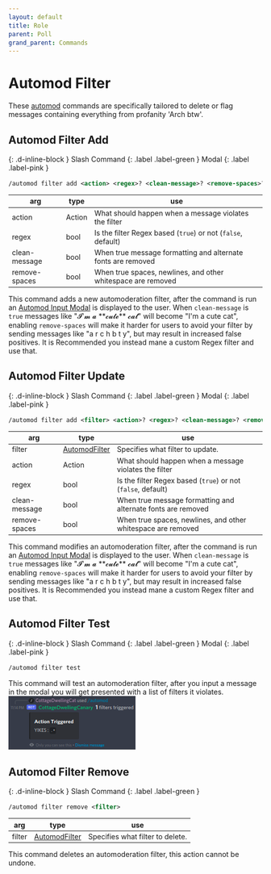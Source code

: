 ```yaml
---
layout: default
title: Role
parent: Poll
grand_parent: Commands
---
```


# Automod Filter
These [automod](Autmod.md) commands are specifically tailored to delete or flag messages containing everything from profanity 'Arch btw'.

## Automod Filter Add
{: .d-inline-block }
Slash Command
{: .label .label-green }
Modal
{: .label .label-pink }

```xml
/automod filter add <action> <regex>? <clean-message>? <remove-spaces>?
```

| arg           | type   | use                                                              |
|---------------|--------|------------------------------------------------------------------|
| action        | Action | What should happen when a message violates the filter            |
| regex         | bool   | Is the filter Regex based (``true``) or not (``false``, default) |
| clean-message | bool   | When true message formatting and alternate fonts are removed     |
| remove-spaces | bool   | When true spaces, newlines, and other whitespace are removed     |

This command adds a new automoderation filter, after the command is run an [Automod Input Modal](http://tryitands.ee/) is displayed to the user. When ``clean-message`` is ``true`` messages like "𝓘'𝓶 𝓪 \*\*𝓬𝓾𝓽𝓮\*\* 𝓬𝓪𝓽" will become "I'm a cute cat", enabling ``remove-spaces`` will make it harder for users to avoid your filter by sending messages like "a r c h   b t y", but may result in increased false positives. It is Recommended you instead mane a custom Regex filter and use that.

## Automod Filter Update
{: .d-inline-block }
Slash Command
{: .label .label-green }
Modal
{: .label .label-pink }

```xml
/automod filter add <filter> <action>? <regex>? <clean-message>? <remove-spaces>?
```

| arg           | type                                                | use                                                              |
|---------------|-----------------------------------------------------|------------------------------------------------------------------|
| filter        | [AutomodFilter](index.md#autocomplete-option-types) | Specifies what filter to update.                                 |
| action        | Action                                              | What should happen when a message violates the filter            |
| regex         | bool                                                | Is the filter Regex based (``true``) or not (``false``, default) |
| clean-message | bool                                                | When true message formatting and alternate fonts are removed     |
| remove-spaces | bool                                                | When true spaces, newlines, and other whitespace are removed     |

This command modifies an automoderation filter, after the command is run an [Automod Input Modal](http://tryitands.ee/) is displayed to the user. When ``clean-message`` is ``true`` messages like "𝓘'𝓶 𝓪 \*\*𝓬𝓾𝓽𝓮\*\* 𝓬𝓪𝓽" will become "I'm a cute cat", enabling ``remove-spaces`` will make it harder for users to avoid your filter by sending messages like "a r c h   b t y", but may result in increased false positives. It is Recommended you instead mane a custom Regex filter and use that.

## Automod Filter Test
{: .d-inline-block }
Slash Command
{: .label .label-green }
Modal
{: .label .label-pink }

```xml
/automod filter test
```

This command will test an automoderation filter, after you input a message in the modal you will get presented with a list of filters it violates.
![sample command result](images/autmod_test.png)

## Automod Filter Remove
{: .d-inline-block }
Slash Command
{: .label .label-green }

```xml
/automod filter remove <filter>
```

| arg    | type                                                | use                              |
|--------|-----------------------------------------------------|----------------------------------|
| filter | [AutomodFilter](index.md#autocomplete-option-types) | Specifies what filter to delete. |

This command deletes an automoderation filter, this action cannot be undone.
